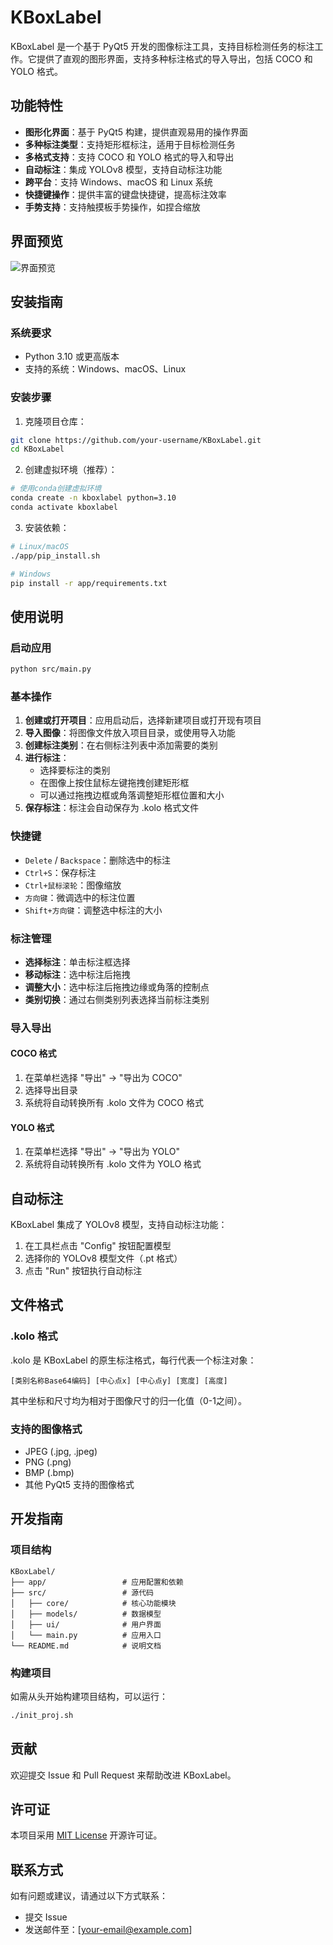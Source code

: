 # KBoxLabel

KBoxLabel 是一个基于 PyQt5 开发的图像标注工具，支持目标检测任务的标注工作。它提供了直观的图形界面，支持多种标注格式的导入导出，包括 COCO 和 YOLO 格式。

## 功能特性

- **图形化界面**：基于 PyQt5 构建，提供直观易用的操作界面
- **多种标注类型**：支持矩形框标注，适用于目标检测任务
- **多格式支持**：支持 COCO 和 YOLO 格式的导入和导出
- **自动标注**：集成 YOLOv8 模型，支持自动标注功能
- **跨平台**：支持 Windows、macOS 和 Linux 系统
- **快捷键操作**：提供丰富的键盘快捷键，提高标注效率
- **手势支持**：支持触摸板手势操作，如捏合缩放

## 界面预览

![界面预览](docs/images/interface.png)

## 安装指南

### 系统要求

- Python 3.10 或更高版本
- 支持的系统：Windows、macOS、Linux

### 安装步骤

1. 克隆项目仓库：
```bash
git clone https://github.com/your-username/KBoxLabel.git
cd KBoxLabel
```

2. 创建虚拟环境（推荐）：
```bash
# 使用conda创建虚拟环境
conda create -n kboxlabel python=3.10
conda activate kboxlabel
```

3. 安装依赖：
```bash
# Linux/macOS
./app/pip_install.sh

# Windows
pip install -r app/requirements.txt
```

## 使用说明

### 启动应用

```bash
python src/main.py
```

### 基本操作

1. **创建或打开项目**：应用启动后，选择新建项目或打开现有项目
2. **导入图像**：将图像文件放入项目目录，或使用导入功能
3. **创建标注类别**：在右侧标注列表中添加需要的类别
4. **进行标注**：
   - 选择要标注的类别
   - 在图像上按住鼠标左键拖拽创建矩形框
   - 可以通过拖拽边框或角落调整矩形框位置和大小
5. **保存标注**：标注会自动保存为 .kolo 格式文件

### 快捷键

- `Delete` / `Backspace`：删除选中的标注
- `Ctrl+S`：保存标注
- `Ctrl+鼠标滚轮`：图像缩放
- `方向键`：微调选中的标注位置
- `Shift+方向键`：调整选中标注的大小

### 标注管理

- **选择标注**：单击标注框选择
- **移动标注**：选中标注后拖拽
- **调整大小**：选中标注后拖拽边缘或角落的控制点
- **类别切换**：通过右侧类别列表选择当前标注类别

### 导入导出

#### COCO 格式

1. 在菜单栏选择 "导出" -> "导出为 COCO"
2. 选择导出目录
3. 系统将自动转换所有 .kolo 文件为 COCO 格式

#### YOLO 格式

1. 在菜单栏选择 "导出" -> "导出为 YOLO"
2. 系统将自动转换所有 .kolo 文件为 YOLO 格式

## 自动标注

KBoxLabel 集成了 YOLOv8 模型，支持自动标注功能：

1. 在工具栏点击 "Config" 按钮配置模型
2. 选择你的 YOLOv8 模型文件（.pt 格式）
3. 点击 "Run" 按钮执行自动标注

## 文件格式

### .kolo 格式

.kolo 是 KBoxLabel 的原生标注格式，每行代表一个标注对象：

```
[类别名称Base64编码] [中心点x] [中心点y] [宽度] [高度]
```

其中坐标和尺寸均为相对于图像尺寸的归一化值（0-1之间）。

### 支持的图像格式

- JPEG (.jpg, .jpeg)
- PNG (.png)
- BMP (.bmp)
- 其他 PyQt5 支持的图像格式

## 开发指南

### 项目结构

```
KBoxLabel/
├── app/                 # 应用配置和依赖
├── src/                 # 源代码
│   ├── core/            # 核心功能模块
│   ├── models/          # 数据模型
│   ├── ui/              # 用户界面
│   └── main.py          # 应用入口
└── README.md            # 说明文档
```

### 构建项目

如需从头开始构建项目结构，可以运行：

```bash
./init_proj.sh
```

## 贡献

欢迎提交 Issue 和 Pull Request 来帮助改进 KBoxLabel。

## 许可证

本项目采用 [MIT License](LICENSE) 开源许可证。

## 联系方式

如有问题或建议，请通过以下方式联系：

- 提交 Issue
- 发送邮件至：[your-email@example.com]